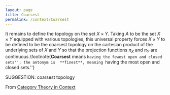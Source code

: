 ```yaml
---
layout: page
title: Coarsest
permalink: /context/Coarsest
---
```

It remains to define the topology on the set $X \times Y$. Taking $A$ to be the set $X \times Y$ equipped with various topologies, this universal property forces $X \times Y$ to be defined to be the coarsest topology on the cartesian product of the underlying sets of $X$ and $Y$ so that the projection functions $\pi_X$ and $\pi_Y$ are continuous.\footnote{**Coarsest** means ``having the fewest open and closed sets''; the antonym is  **finest**, meaning ``having the most open and closed sets.''}

SUGGESTION: coarsest topology

From [Category Theory in Context](https://mathgloss.github.io/MathGloss/context.html)